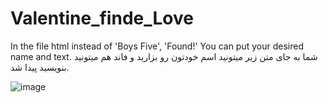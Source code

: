 # Valentine_finde_Love

In the file html instead of 'Boys Five', 'Found!' You can put your desired name and text.
شما به جای متن زیر میتونید اسم خودتون رو بزارید و فاند هم میتونید بنویسید پیدا شد.


![image](https://user-images.githubusercontent.com/101173470/215459458-8bc6b62b-8297-4c62-87e0-7dfe39ded469.png)
